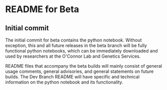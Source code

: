 # README for Beta

## Initial commit

The initial commit for beta contains the python notebook. Without exception, this and all future releases in the beta branch will be fully functional python notebooks, which can be immediately downloaded and used by researchers at the O'Connor Lab and Genetics Services.  

README files that accompany the beta builds will mainly consist of general usage comments, general advisories, and general statements on future builds.  The Dev Branch README will have specific and technical information on the python notebook and its functionality.
